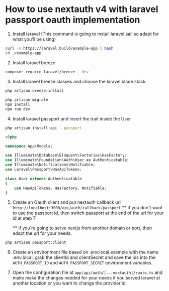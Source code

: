 # How to use nextauth v4 with laravel passport oauth implementation

1. Install laravel (This command is going to install laravel sail so adapt for what you'll be using)
```bash
curl -s https://laravel.build/example-app | bash
cd ./example-app
```

2. Install laravel breeze
```bash
composer require laravel/breeze --dev
```

3. Install laravel breeze classes and choose the laravel blade stack
```bash
php artisan breeze:install
 
php artisan migrate
npm install
npm run dev
```

4. Install laravel passport and insert the trait inside the User

```bash
php artisan install:api --passport
```

```php
<?php

namespace App\Models;
 
use Illuminate\Database\Eloquent\Factories\HasFactory;
use Illuminate\Foundation\Auth\User as Authenticatable;
use Illuminate\Notifications\Notifiable;
use Laravel\Passport\HasApiTokens;
 
class User extends Authenticatable
{
    use HasApiTokens, HasFactory, Notifiable;
}
```

5. Create an Oauth client and put nextauth callback url ``` http://localhost:3000/api/auth/callback/passport ``` 
    ** if you don't want to use the passport id, then switch passport at the end of the url for your id at step 7

    ** if you're going to serve nextjs from another domain or port, then adapt the url for your needs. 
```bash
php artisan passport:client
```

6. Create an environment file based on .env.local.example with the name .env.local, grab the clientId and
clientSecret and save the ids into the `AUTH_PASSPORT_ID` and `AUTH_PASSPORT_SECRET` environment variables.

7. Open the configuration file at `app/api/auth/[...nextauth]/route.ts` and make make the changes needed for your
needs if you served laravel at another location or you want to change the provider id.